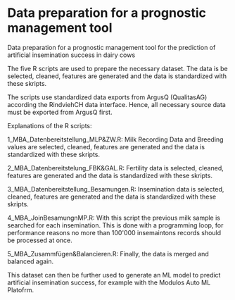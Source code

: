 # Data preparation for a prognostic management tool

Data preparation for a prognostic management tool for the prediction of artificial insemination success in dairy cows

The five R scripts are used to prepare the necessary dataset. The data is be selected, cleaned, features are generated and the data is standardized with these skripts.

The scripts use standardized data exports from ArgusQ (QualitasAG) according the RindviehCH data interface. Hence, all necessary source data must be exported from ArgusQ first.

Explanations of the R scripts:

1_MBA_Datenbereitstellung_MLP&ZW.R:
Milk Recording Data and Breeding values are selected, cleaned, features are generated and the data is standardized with these skripts.

2_MBA_Datenbereitstelung_FBK&GAL.R:
Fertility data is selected, cleaned, features are generated and the data is standardized with these skripts.

3_MBA_Datenbereitstellung_Besamungen.R:
Insemination data is selected, cleaned, features are generated and the data is standardized with these skripts. 

4_MBA_JoinBesamungnMP.R:
With this script the previous milk sample is searched for each insemination. This is done with a programming loop, for performance reasons no more than 100'000 insemaintons records should be processed at once. 

5_MBA_Zusammfügen&Balancieren.R:
Finally, the data is merged and balanced again.

This dataset can then be further used to generate an ML model to predict artificial insemination success, for example with the Modulos Auto ML Platofrm. 
